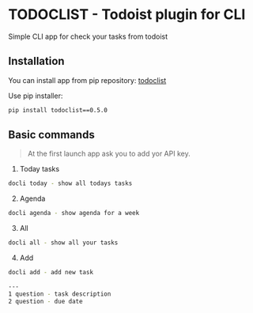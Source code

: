 # TODOCLIST - Todoist plugin for CLI

Simple CLI app for check your tasks from todoist

## Installation

You can install app from pip repository: [todoclist](https://pypi.org/project/todoclist/)

Use pip installer:

```bash
pip install todoclist==0.5.0
```

## Basic commands

> At the first launch app ask you to add yor API key.

1. Today tasks

```bash
docli today - show all todays tasks
```

2. Agenda

```bash
docli agenda - show agenda for a week
```

3. All

```bash
docli all - show all your tasks
```

4. Add

```bash
docli add - add new task

---
1 question - task description
2 question - due date
```
